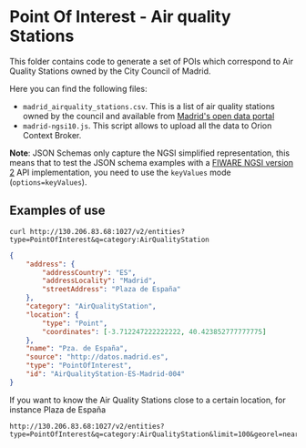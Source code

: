 # Point Of Interest - Air quality Stations

This folder contains code to generate a set of POIs which correspond to Air
Quality Stations owned by the City Council of Madrid.

Here you can find the following files:

-   `madrid_airquality_stations.csv`. This is a list of air quality stations
    owned by the council and available from
    [Madrid's open data portal](http://datos.madrid.gob)
-   `madrid-ngsi10.js`. This script allows to upload all the data to Orion
    Context Broker.

**Note**: JSON Schemas only capture the NGSI simplified representation, this
means that to test the JSON schema examples with a
[FIWARE NGSI version 2](http://fiware.github.io/specifications/ngsiv2/stable)
API implementation, you need to use the `keyValues` mode (`options=keyValues`).

## Examples of use

```
curl http://130.206.83.68:1027/v2/entities?type=PointOfInterest&q=category:AirQualityStation
```

```json
{
    "address": {
        "addressCountry": "ES",
        "addressLocality": "Madrid",
        "streetAddress": "Plaza de España"
    },
    "category": "AirQualityStation",
    "location": {
        "type": "Point",
        "coordinates": [-3.712247222222222, 40.423852777777775]
    },
    "name": "Pza. de España",
    "source": "http://datos.madrid.es",
    "type": "PointOfInterest",
    "id": "AirQualityStation-ES-Madrid-004"
}
```

If you want to know the Air Quality Stations close to a certain location, for
instance Plaza de España

```
http://130.206.83.68:1027/v2/entities?type=PointOfInterest&q=category:AirQualityStation&limit=100&georel=near;maxDistance=2000&coords=40.42,-3.71
```
